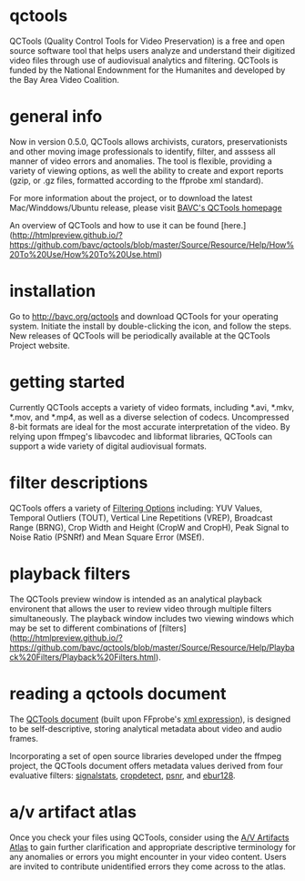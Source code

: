 qctools
=======

QCTools (Quality Control Tools for Video Preservation) is a free and open source software tool that helps users analyze and understand their digitized video files through use of audiovisual analytics and filtering. QCTools is funded by the National Endownment for the Humanites and developed by the Bay Area Video Coalition.

general info
=======

Now in version 0.5.0, QCTools allows archivists, curators, preservationists and other moving image professionals to identify, filter, and asssess all manner of video errors and anomalies. The tool is flexible, providing a variety of viewing options, as well the ability to create and export reports (gzip, or .gz files, formatted according to the ffprobe xml standard). 

For more information about the project, or to download the latest Mac/Winddows/Ubuntu release, please visit [BAVC's QCTools homepage](http://www.bavc.org/qctools)

An overview of QCTools and how to use it can be found [here.] (http://htmlpreview.github.io/?https://github.com/bavc/qctools/blob/master/Source/Resource/Help/How%20To%20Use/How%20To%20Use.html) 


installation
=======
Go to http://bavc.org/qctools and download QCTools for your operating system. Initiate the install by double-clicking the icon, and follow the steps. New releases of QCTools will be periodically available at the QCTools Project website.


getting started
=======
Currently QCTools accepts a variety of video formats, including *.avi, *.mkv, *.mov, and *.mp4, as well as a diverse selection of codecs. Uncompressed 8-bit formats are ideal for the most accurate interpretation of the video. By relying upon ffmpeg's libavcodec and libformat libraries, QCTools can support a wide variety of digital audiovisual formats.


filter descriptions
=======

QCTools offers a variety of [Filtering Options](http://htmlpreview.github.io/?https://github.com/bavc/qctools/blob/master/Source/Resource/Help/Filter%20Descriptions/Filter%20Descriptions.html) including: YUV Values, Temporal Outliers (TOUT), Vertical Line Repetitions (VREP), Broadcast Range (BRNG), Crop Width and Height (CropW and CropH), Peak Signal to Noise Ratio (PSNRf) and Mean Square Error (MSEf).

playback filters
=======
The QCTools preview window is intended as an analytical playback environent that allows the user to review video through multiple filters simultaneously. The playback window includes two viewing windows which may be set to different combinations of [filters] (http://htmlpreview.github.io/?https://github.com/bavc/qctools/blob/master/Source/Resource/Help/Playback%20Filters/Playback%20Filters.html).

reading a qctools document
=======
The [QCTools document](http://htmlpreview.github.io/?https://github.com/bavc/qctools/blob/master/Source/Resource/Help/Data%20Format/Data%20Format.html) (built upon FFprobe's [xml expression](https://raw.githubusercontent.com/FFmpeg/FFmpeg/master/doc/ffprobe.xsd)), is designed to be self-descriptive, storing analytical metadata about video and audio frames.

Incorporating a set of open source libraries developed under the ffmpeg project, the QCTools document offers metadata values derived from four evaluative filters: [signalstats](https://www.ffmpeg.org/ffmpeg-filters.html#signalstats), [cropdetect](https://www.ffmpeg.org/ffmpeg-filters.html#toc-cropdetect), [psnr](https://www.ffmpeg.org/ffmpeg-filters.html#psnr), and [ebur128](https://www.ffmpeg.org/ffmpeg-filters.html#ebur128).


a/v artifact atlas
=======
Once you check your files using QCTools, consider using the [A/V Artifacts Atlas](http://avaa.bavc.org/artifactatlas/index.php/A/V_Artifact_Atlas) to gain further clarification and appropriate descriptive terminology for any anomalies or errors you might encounter in your video content.  Users are invited to contribute unidentified errors they come across to the atlas.

